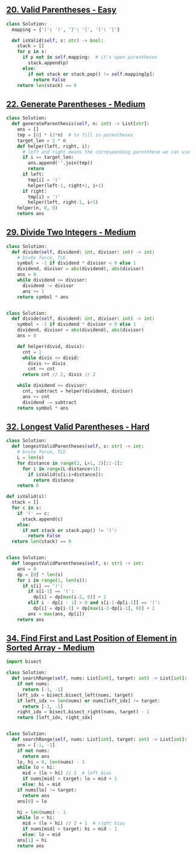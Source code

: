 ## [20. Valid Parentheses - Easy](https://leetcode.com/problems/valid-parentheses/)

```python
class Solution:
  mapping = {')': '(', '}': '{', ']': '['}

  def isValid(self, s: str) -> bool:
    stack = []
    for p in s:
      if p not in self.mapping:  # it's open parentheses
        stack.append(p)
      else:
        if not stack or stack.pop() != self.mapping[p]:
          return False
    return len(stack) == 0
```

## [22. Generate Parentheses - Medium](https://leetcode.com/problems/generate-parentheses/)

```python
class Solution:
  def generateParenthesis(self, n: int) -> List[str]:
    ans = []
    tmp = [0] * (2*n)  # to fill in parentheses
    target_len = 2 * n
    def helper(left, right, i):
      # left and right means the corresponding parenthese we can use
      if i == target_len:
        ans.append(''.join(tmp))
        return
      if left:
        tmp[i] = '('
        helper(left-1, right+1, i+1)
      if right:
        tmp[i] = ')'
        helper(left, right-1, i+1)
    helper(n, 0, 0)
    return ans
```

## [29. Divide Two Integers - Medium](https://leetcode.com/problems/divide-two-integers/)

```python
class Solution:
  def divide(self, dividend: int, divisor: int) -> int:
    # brute force, TLE
    symbol = -1 if dividend * divisor < 0 else 1
    dividend, divisor = abs(dividend), abs(divisor)
    ans = 0
    while dividend >= divisor:
      dividend -= divisor
      ans += 1
    return symbol * ans


class Solution:
  def divide(self, dividend: int, divisor: int) -> int:
    symbol = -1 if dividend * divisor < 0 else 1
    dividend, divisor = abs(dividend), abs(divisor)
    ans = 0

    def helper(divid, divis):
      cnt = 1
      while divis <= divid:
        divis += divis
        cnt += cnt
      return cnt // 2, divis // 2

    while dividend >= divisor:
      cnt, subtract = helper(dividend, divisor)
      ans += cnt
      dividend -= subtract
    return symbol * ans
```

## [32. Longest Valid Parentheses - Hard](https://leetcode.com/problems/longest-valid-parentheses/)

```python
class Solution:
  def longestValidParentheses(self, s: str) -> int:
    # brute force, TLE
    L = len(s)
    for distance in range(2, L+1, 2)[::-1]:
      for i in range(L-distance+1):
        if isValid(s[i:i+distance]):
          return distance
    return 0

def isValid(s):
  stack = []
  for c in s:
    if '(' == c:
      stack.append(c)
    else:
      if not stack or stack.pop() != '(':
        return False
  return len(stack) == 0


class Solution:
  def longestValidParentheses(self, s: str) -> int:
    ans = 0
    dp = [0] * len(s)
    for i in range(1, len(s)):
      if s[i] == ')':
        if s[i-1] == '(':
          dp[i] = dp[max(i-2, 0)] + 2
        elif i - dp[i - 1] > 0 and s[i-1-dp[i-1]] == '(':
          dp[i] = dp[i-1] + dp[max(i-2-dp[i-1], 0)] + 2
        ans = max(ans, dp[i])
    return ans
```

## [34. Find First and Last Position of Element in Sorted Array - Medium](https://leetcode.com/problems/find-first-and-last-position-of-element-in-sorted-array/)

```python
import bisect

class Solution:
  def searchRange(self, nums: List[int], target: int) -> List[int]:
    if not nums:
      return [-1, -1]
    left_idx = bisect.bisect_left(nums, target)
    if left_idx >= len(nums) or nums[left_idx] != target:
      return [-1, -1]
    right_idx = bisect.bisect_right(nums, target) - 1
    return [left_idx, right_idx]


class Solution:
  def searchRange(self, nums: List[int], target: int) -> List[int]:
    ans = [-1, -1]
    if not nums:
      return ans
    lo, hi = 0, len(nums) - 1
    while lo < hi:
      mid = (lo + hi) // 2  # left bias
      if nums[mid] < target: lo = mid + 1
      else: hi = mid
    if nums[lo] != target:
      return ans
    ans[0] = lo

    hi = len(nums) - 1
    while lo < hi:
      mid = (lo + hi) // 2 + 1  # right bias
      if nums[mid] > target: hi = mid - 1
      else: lo = mid
    ans[1] = hi
    return ans
```
